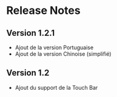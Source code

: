 # Release Notes

## Version 1.2.1

* Ajout de la version Portuguaise
* Ajout de la version Chinoise (simplifié)

## Version 1.2

* Ajout du support de la Touch Bar
